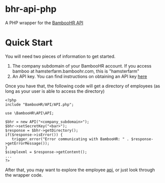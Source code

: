 bhr-api-php
===========

A PHP wrapper for the [BambooHR API](http://www.bamboohr.com/api/documentation)

Quick Start
===========
You will need two pieces of information to get started.
   1. The company subdomain of your BambooHR account. If you access bamboo at hamsterfarm.bamboohr.com, this is "hamsterfarm"
   2. An API key. You can find instructions on obtaining an API key [here](http://www.bamboohr.com/api/documentation/#authentication)

Once you have that, the following code will get a directory of employees (as long as your user is able to access the directory)

````
<?php
include "BambooHR/API/API.php";

use \BambooHR\API\API;

$bhr = new API("<company_subdomain>");
$bhr->setSecretKey("<bar>");
$response = $bhr->getDirectory();
if($response->isError()) {
   trigger_error("Error communicating with BambooHR: " . $response->getErrorMessage());
}
$simplexml = $response->getContent();
...
?>
````
After that, you may want to explore the employee [api](http://www.bamboohr.com/api/documentation/employees.php), or 
just look through the wrapper code.
